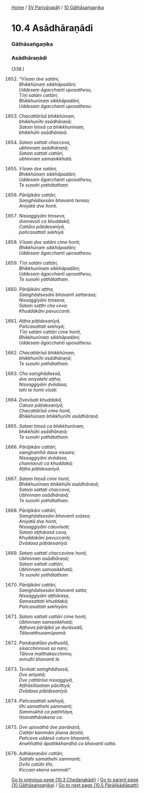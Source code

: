 
[Home](/) / [5V Parivārapāḷi](../../5V.md) / [10 Gāthāsaṅgaṇika](../10.md)

# 10.4 Asādhāraṇādi

### Gāthāsaṅgaṇika

### Asādhāraṇādi

(338.)

1652. _“Vīsaṃ dve satāni,_  
_Bhikkhūnaṃ sikkhāpadāni;_  
_Uddesaṃ āgacchanti uposathesu,_  
_Tīṇi satāni cattāri;_  
_Bhikkhunīnaṃ sikkhāpadāni,_  
_Uddesaṃ āgacchanti uposathesu._  


1653. _Chacattārīsā bhikkhūnaṃ,_  
_bhikkhunīhi asādhāraṇā;_  
_Sataṃ tiṃsā ca bhikkhunīnaṃ,_  
_bhikkhūhi asādhāraṇā._  


1654. _Sataṃ sattati chacceva,_  
_ubhinnaṃ asādhāraṇā;_  
_Sataṃ sattati cattāri,_  
_ubhinnaṃ samasikkhatā._  


1655. _Vīsaṃ dve satāni,_  
_Bhikkhūnaṃ sikkhāpadāni;_  
_Uddesaṃ āgacchanti uposathesu,_  
_Te suṇohi yathātathaṃ._  


1656. _Pārājikāni cattāri,_  
_Saṃghādisesāni bhavanti terasa;_  
_Aniyatā dve honti._  


1657. _Nissaggiyāni tiṃseva,_  
_dvenavuti ca khuddakā;_  
_Cattāro pāṭidesanīyā,_  
_pañcasattati sekhiyā._  


1658. _Vīsaṃ dve satāni cime honti,_  
_Bhikkhūnaṃ sikkhāpadāni;_  
_Uddesaṃ āgacchanti uposathesu._  


1659. _Tīṇi satāni cattāri,_  
_Bhikkhunīnaṃ sikkhāpadāni;_  
_Uddesaṃ āgacchanti uposathesu,_  
_Te suṇohi yathātathaṃ._  


1660. _Pārājikāni aṭṭha,_  
_Saṃghādisesāni bhavanti sattarasa;_  
_Nissaggiyāni tiṃseva,_  
_Sataṃ saṭṭhi cha ceva;_  
_Khuddakāni pavuccanti._  


1661. _Aṭṭha pāṭidesanīyā,_  
_Pañcasattati sekhiyā;_  
_Tīṇi satāni cattāri cime honti,_  
_Bhikkhunīnaṃ sikkhāpadāni;_  
_Uddesaṃ āgacchanti uposathesu._  


1662. _Chacattārīsā bhikkhūnaṃ,_  
_bhikkhunīhi asādhāraṇā;_  
_Te suṇohi yathātathaṃ._  


1663. _Cha saṃghādisesā,_  
_dve aniyatehi aṭṭha;_  
_Nissaggiyāni dvādasa,_  
_tehi te honti vīsati._  


1664. _Dvevīsati khuddakā,_  
_Caturo pāṭidesanīyā;_  
_Chacattārīsā cime honti,_  
_Bhikkhūnaṃ bhikkhunīhi asādhāraṇā._  


1665. _Sataṃ tiṃsā ca bhikkhunīnaṃ,_  
_bhikkhūhi asādhāraṇā;_  
_Te suṇohi yathātathaṃ._  


1666. _Pārājikāni cattāri,_  
_saṃghamhā dasa nissare;_  
_Nissaggiyāni dvādasa,_  
_channavuti ca khuddakā;_  
_Aṭṭha pāṭidesanīyā._  


1667. _Sataṃ tiṃsā cime honti,_  
_Bhikkhunīnaṃ bhikkhūhi asādhāraṇā;_  
_Sataṃ sattati chacceva,_  
_Ubhinnaṃ asādhāraṇā;_  
_Te suṇohi yathātathaṃ._  


1668. _Pārājikāni cattāri,_  
_Saṃghādisesāni bhavanti soḷasa;_  
_Aniyatā dve honti,_  
_Nissaggiyāni catuvīsati;_  
_Sataṃ aṭṭhārasā ceva,_  
_Khuddakāni pavuccanti;_  
_Dvādasa pāṭidesanīyā._  


1669. _Sataṃ sattati chaccevime honti,_  
_Ubhinnaṃ asādhāraṇā;_  
_Sataṃ sattati cattāri,_  
_Ubhinnaṃ samasikkhatā;_  
_Te suṇohi yathātathaṃ._  


1670. _Pārājikāni cattāri,_  
_Saṃghādisesāni bhavanti satta;_  
_Nissaggiyāni aṭṭhārasa,_  
_Samasattati khuddakā;_  
_Pañcasattati sekhiyāni._  


1671. _Sataṃ sattati cattāri cime honti,_  
_Ubhinnaṃ samasikkhatā;_  
_Aṭṭheva pārājikā ye durāsadā,_  
_Tālavatthusamūpamā._  


1672. _Paṇḍupalāso puthusilā,_  
_sīsacchinnova so naro;_  
_Tālova matthakacchinno,_  
_aviruḷhī bhavanti te._  


1673. _Tevīsati saṃghādisesā,_  
_Dve aniyatā;_  
_Dve cattārīsa nissaggiyā,_  
_Aṭṭhāsītisataṃ pācittiyā;_  
_Dvādasa pāṭidesanīyā._  


1674. _Pañcasattati sekhiyā,_  
_tīhi samathehi sammanti;_  
_Sammukhā ca paṭiññāya,_  
_tiṇavatthārakena ca._  


1675. _Dve uposathā dve pavāraṇā,_  
_Cattāri kammāni jinena desitā;_  
_Pañceva uddesā caturo bhavanti,_  
_Anaññathā āpattikkhandhā ca bhavanti satta._  


1676. _Adhikaraṇāni cattāri,_  
_Sattahi samathehi sammanti;_  
_Dvīhi catūhi tīhi,_  
_Kiccaṃ ekena sammati”._  


[Go to previous page (10.3 Chedanakādi)](10.3.md) / [Go to parent page (10 Gāthāsaṅgaṇika)](../10.md) / [Go to next page (10.5 Pārājikādiāpatti)](10.5.md)


